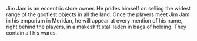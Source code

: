 Jim Jam is an eccentric store owner. He prides himself on selling the widest range of the goofiest objects in all the land. Once the players meet Jim Jam in his emporium in Meridan, he will appear at every mention of his name, right behind the players, in a makeshift stall laden in bags of holding. They contain all his wares.